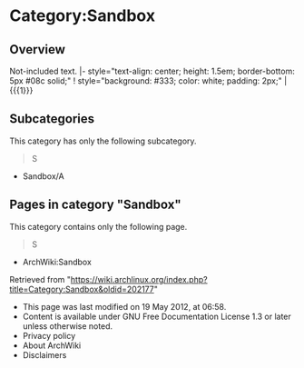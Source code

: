 Category:Sandbox
================

Overview
--------

Not-included text. |- style="text-align: center; height: 1.5em;
border-bottom: 5px #08c solid;" ! style="background: #333; color: white;
padding: 2px;" | {{{1}}}

  

Subcategories
-------------

This category has only the following subcategory.

> S

-   Sandbox/A

Pages in category "Sandbox"
---------------------------

This category contains only the following page.

> S

-   ArchWiki:Sandbox

Retrieved from
"https://wiki.archlinux.org/index.php?title=Category:Sandbox&oldid=202177"

-   This page was last modified on 19 May 2012, at 06:58.
-   Content is available under GNU Free Documentation License 1.3 or
    later unless otherwise noted.
-   Privacy policy
-   About ArchWiki
-   Disclaimers
